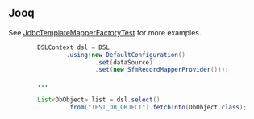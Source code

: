 Jooq
-----

See [JdbcTemplateMapperFactoryTest](/src/test/java/org/sfm/jdbc/spring/JdbcTemplateMapperFactoryTest.java) for more examples.

```java
		DSLContext dsl = DSL
				.using(new DefaultConfiguration()
						.set(dataSource)
						.set(new SfmRecordMapperProvider()));
		
		...
		
		List<DbObject> list = dsl.select()
				.from("TEST_DB_OBJECT").fetchInto(DbObject.class);
```

